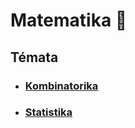 # Matematika 🧮

## Témata

- ### [Kombinatorika](/subjects/maths/combinatorics.md)
- ### [Statistika](/subjects/maths/statistics.md)
